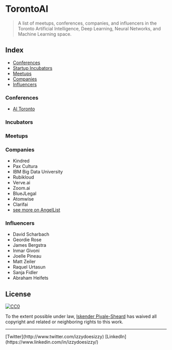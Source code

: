 # TorontoAI
> A list of meetups, conferences, companies, and influencers in the Toronto Artificial Intelligence, Deep Learning, Neural Networks, and Machine Learning space.


## Index
- [Conferences](#conferences)
- [Startup Incubators](#incubators)
- [Meetups](#meetups)
- [Companies](#companies)
- [Influencers](#influencers)

### Conferences	
- [AI Toronto](http://www.aitoronto.org/)	

### Incubators

### Meetups

### Companies
- Kindred
- Pax Cultura
- IBM Big Data University
- Rubikloud
- Verve.ai
- Zoom.ai
- BlueJLegal
- Atomwise
- Clarifai
- [see more on AngelList](https://angel.co/companies?locations[]=1702-Toronto&keywords=artificial+intelligence)

### Influencers
- David Scharbach
- Geordie Rose
- James Bergstra
- Inmar Givoni
- Joelle Pineau
- Matt Zeiler
- Raquel Urtasun
- Sanja Fidler
- Abraham Heifets

## License

[![CC0](http://mirrors.creativecommons.org/presskit/buttons/88x31/svg/cc-zero.svg)](https://creativecommons.org/publicdomain/zero/1.0/)

To the extent possible under law, [Iskender Piyale-Sheard](http://izzydoesizzy.com) has waived all copyright and related or neighboring rights to this work.

<hr>
[Twitter](http://www.twitter.com/izzydoesizzy) [LinkedIn](https://www.linkedin.com/in/izzydoesizzy/)
